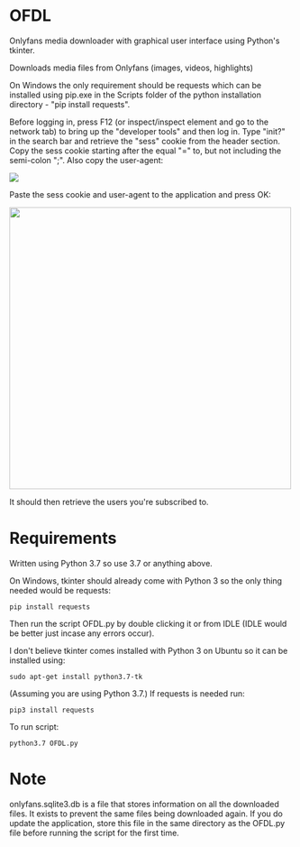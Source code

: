# OFDL
Onlyfans media downloader with graphical user interface using Python's tkinter.

Downloads media files from Onlyfans (images, videos, highlights)

On Windows the only requirement should be requests which can be installed using pip.exe in the Scripts folder of the python installation directory - "pip install requests". 


Before logging in, press F12 (or inspect/inspect element and go to the network tab) to bring up the "developer tools" and then log in. Type "init?" in the search bar and retrieve the "sess" cookie from the header section. Copy the sess cookie starting after the equal "=" to, but not including the semi-colon ";". Also copy the user-agent:

<img src="https://github.com/Hashirama/OFDL/blob/master/onlyfans1.png">

Paste the sess cookie and user-agent to the application and press OK:

<img src="https://github.com/Hashirama/OFDL/blob/master/onlyfans2.png" width="500">


 It should then retrieve the users you're subscribed to. 
 
 # Requirements

Written using Python 3.7 so use 3.7 or anything above.

On Windows, tkinter should already come with Python 3 so the only thing needed would be requests:

<pre><code>pip install requests</code></pre>

Then run the script OFDL.py by double clicking it or from IDLE (IDLE would be better just incase any errors occur).

I don't believe tkinter comes installed with Python 3 on Ubuntu so it can be installed using:

<pre><code>sudo apt-get install python3.7-tk</pre></code>

(Assuming you are using Python 3.7.) If requests is needed run:

<pre><code>pip3 install requests</code></pre>

To run script: <pre><code>python3.7 OFDL.py</code></pre>

# Note

onlyfans.sqlite3.db is a file that stores information on all the downloaded files. It exists to prevent the same files being downloaded again. If you do update the application, store this file in the same directory as the OFDL.py file before running the script for the first time.
